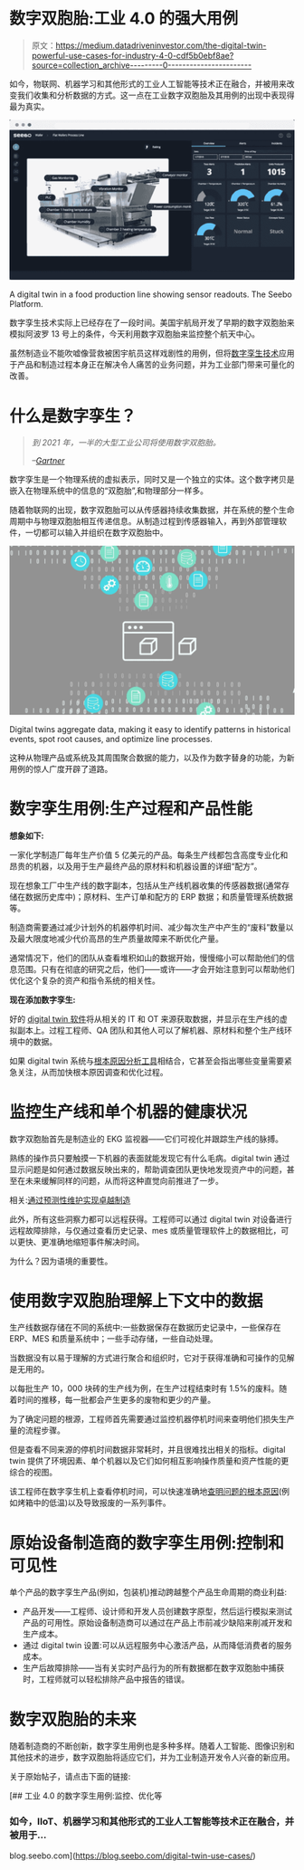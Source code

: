 # 数字双胞胎:工业 4.0 的强大用例

> 原文：<https://medium.datadriveninvestor.com/the-digital-twin-powerful-use-cases-for-industry-4-0-cdf5b0ebf8ae?source=collection_archive---------0----------------------->

如今，物联网、机器学习和其他形式的工业人工智能等技术正在融合，并被用来改变我们收集和分析数据的方式。这一点在工业数字双胞胎及其用例的出现中表现得最为真实。

![](img/c630ad4c120b8ea2c01f8644ab0f3a8f.png)

A digital twin in a food production line showing sensor readouts. The Seebo Platform.

数字孪生技术实际上已经存在了一段时间。美国宇航局开发了早期的数字双胞胎来模拟阿波罗 13 号上的条件，今天利用数字双胞胎来监控整个航天中心。

虽然制造业不能吹嘘像营救被困宇航员这样戏剧性的用例，但将[数字孪生技术](https://www.seebo.com/digital-twin-technology/)应用于产品和制造过程本身正在解决令人痛苦的业务问题，并为工业部门带来可量化的改善。

# 什么是数字孪生？

> *到 2021 年，一半的大型工业公司将使用数字双胞胎。*
> 
> *–*[*Gartner*](https://www.gartner.com/smarterwithgartner/prepare-for-the-impact-of-digital-twins/)

数字孪生是一个物理系统的虚拟表示，同时又是一个独立的实体。这个数字拷贝是嵌入在物理系统中的信息的“双胞胎”,和物理部分一样多。

随着物联网的出现，数字双胞胎可以从传感器持续收集数据，并在系统的整个生命周期中与物理双胞胎相互传递信息。从制造过程到传感器输入，再到外部管理软件，一切都可以输入并组织在数字双胞胎中。

![](img/dd1c3b68740581960f6c2d961ac568bf.png)

Digital twins aggregate data, making it easy to identify patterns in historical events, spot root causes, and optimize line processes.

这种从物理产品或系统及其周围聚合数据的能力，以及作为数字替身的功能，为新用例的惊人广度开辟了道路。

# 数字孪生用例:生产过程和产品性能

**想象如下:**

一家化学制造厂每年生产价值 5 亿美元的产品。每条生产线都包含高度专业化和昂贵的机器，以及用于生产最终产品的原材料和机器设置的详细“配方”。

现在想象工厂中生产线的数字副本，包括从生产线机器收集的传感器数据(通常存储在数据历史库中)；原材料、生产订单和配方的 ERP 数据；和质量管理系统数据等。

制造商需要通过减少计划外的机器停机时间、减少每次生产中产生的“废料”数量以及最大限度地减少代价高昂的生产质量故障来不断优化产量。

通常情况下，他们的团队从查看堆积如山的数据开始，慢慢缩小可以帮助他们的信息范围。只有在彻底的研究之后，他们——或许——才会开始注意到可以帮助他们优化这个复杂的资产和指令系统的相关性。

**现在添加数字孪生:**

好的 [digital twin 软件](https://www.seebo.com/digital-twin-software/)将从相关的 IT 和 OT 来源获取数据，并显示在生产线的虚拟副本上。过程工程师、QA 团队和其他人可以了解机器、原材料和整个生产线环境中的数据。

如果 digital twin 系统与[根本原因分析工具](https://www.seebo.com/root-cause-analysis-software/)相结合，它甚至会指出哪些变量需要紧急关注，从而加快根本原因调查和优化过程。

# 监控生产线和单个机器的健康状况

数字双胞胎首先是制造业的 EKG 监视器——它们可视化并跟踪生产线的脉搏。

熟练的操作员只要触摸一下机器的表面就能发现它有什么毛病。digital twin 通过显示问题是如何通过数据反映出来的，帮助调查团队更快地发现资产中的问题，甚至在未来缓解同样的问题，从而将这种直觉向前推进了一步。

相关:[通过预测性维护实现卓越制造](https://blog.seebo.com/predictive-maintenance-machine-learning/)

此外，所有这些洞察力都可以远程获得。工程师可以通过 digital twin 对设备进行远程故障排除，与仅通过查看历史记录、mes 或质量管理软件上的数据相比，可以更快、更准确地缩短事件解决时间。

为什么？因为语境的重要性。

# 使用数字双胞胎理解上下文中的数据

生产线数据存储在不同的系统中:一些数据保存在数据历史记录中，一些保存在 ERP、MES 和质量系统中；一些手动存储，一些自动处理。

当数据没有以易于理解的方式进行聚合和组织时，它对于获得准确和可操作的见解是无用的。

以每批生产 10，000 块砖的生产线为例，在生产过程结束时有 1.5%的废料。随着时间的推移，每一批都会产生更多的废物和更少的产量。

为了确定问题的根源，工程师首先需要通过监控机器停机时间来查明他们损失生产量的流程步骤。

但是查看不同来源的停机时间数据非常耗时，并且很难找出相关的指标。digital twin 提供了环境因素、单个机器以及它们如何相互影响操作质量和资产性能的更综合的视图。

该工程师在数字孪生机上查看停机时间，可以快速准确地[查明问题的根本原因](https://www.seebo.com/root-cause-analysis-examples-in-manufacturing/)(例如烤箱中的低温)以及导致报废的一系列事件。

# 原始设备制造商的数字孪生用例:控制和可见性

单个产品的数字孪生产品(例如，包装机)推动跨越整个产品生命周期的商业利益:

*   产品开发——工程师、设计师和开发人员创建数字原型，然后运行模拟来测试产品的可用性。原始设备制造商可以通过在产品上市前减少缺陷来削减开发和生产成本。
*   通过 digital twin 设置:可以从远程服务中心激活产品，从而降低消费者的服务成本。
*   生产后故障排除——当有关实时产品行为的所有数据都在数字双胞胎中捕获时，工程师就可以轻松排除产品中报告的错误。

# 数字双胞胎的未来

随着制造商的不断创新，数字孪生用例也是多种多样。随着人工智能、图像识别和其他技术的进步，数字双胞胎将适应它们，并为工业制造开发令人兴奋的新应用。

关于原始帖子，请点击下面的链接:

[](https://blog.seebo.com/digital-twin-use-cases/) [## 工业 4.0 的数字孪生用例:监控、优化等

### 如今，IIoT、机器学习和其他形式的工业人工智能等技术正在融合，并被用于…

blog.seebo.com](https://blog.seebo.com/digital-twin-use-cases/)